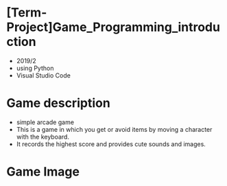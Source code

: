 # [Term-Project]Game_Programming_introduction
- 2019/2
- using Python 
- Visual Studio Code

# Game description
- simple arcade game
- This is a game in which you get or avoid items by moving a character with the keyboard.
- It records the highest score and provides cute sounds and images.

# Game Image
